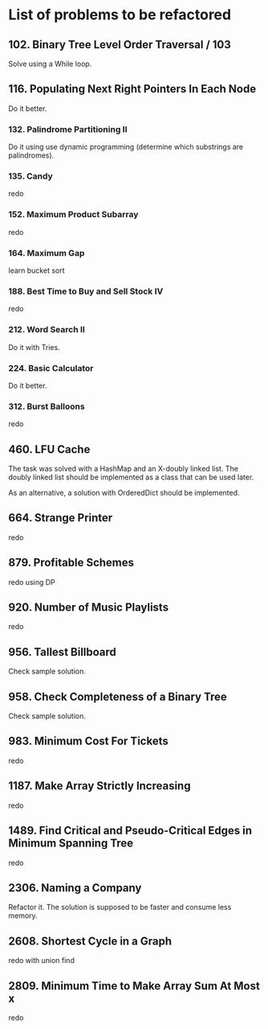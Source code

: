 # List of problems to be refactored

## 102. Binary Tree Level Order Traversal / 103

Solve using a While loop.

## 116. Populating Next Right Pointers In Each Node

Do it better.

### 132. Palindrome Partitioning II

Do it using use dynamic programming (determine which substrings are palindromes).

### 135. Candy

redo

### 152. Maximum Product Subarray

redo

### 164. Maximum Gap

learn bucket sort

### 188. Best Time to Buy and Sell Stock IV

redo

### 212. Word Search II

Do it with Tries.

### 224. Basic Calculator

Do it better.

### 312. Burst Balloons

redo

## 460. LFU Cache

The task was solved with a HashMap and an X-doubly linked list. The doubly linked list should be implemented as a class that can be used later.

As an alternative, a solution with OrderedDict should be implemented.

## 664. Strange Printer

redo

## 879. Profitable Schemes

redo using DP

## 920. Number of Music Playlists

redo

## 956. Tallest Billboard

Check sample solution.

## 958. Check Completeness of a Binary Tree

Check sample solution.

## 983. Minimum Cost For Tickets

redo

## 1187. Make Array Strictly Increasing

redo

## 1489. Find Critical and Pseudo-Critical Edges in Minimum Spanning Tree

redo

## 2306. Naming a Company

Refactor it. The solution is supposed to be faster and consume less memory.

## 2608. Shortest Cycle in a Graph

redo with union find

## 2809. Minimum Time to Make Array Sum At Most x

redo
